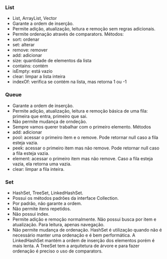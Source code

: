 ### List
- List, ArrayList, Vector
- Garante a ordem de inserção.
- Permite adição, atualização, leitura e remoção sem regras adicionais.
- Permite ordenação através de comparators.
Métodos:
- sort: ordenar
- set: alterar
- remove: remover
- add: adicionar
- size: quantidade de elementos da lista
- contains: contém
- isEmpty: está vazio
- clear: limpar a lista inteira
- indexOf: verifica se contém na lista, mas retorna 1 ou -1

### Queue
- Garante a ordem de inserção.
- Permite adição, atualização, leitura e remoção básica de uma fila: primeira que entra, primeiro que sai.
- Não permite mudança de orndeção.
- Sempre vamos querer trabalhar com o primeiro elemento.
Métodos
- add: adicionar
- pool: acessar o primeiro item e o remove. Pode retornar null caso a fila esteja vazia.
- peek: acessar o primeiro item mas não remove. Pode retornar null caso a fila esteja vazia.
- element: acessar o primeiro item mas não remove. Caso a fila esteja vazia, ela retorna uma vazia.
- clear: limpar a fila inteira.

### Set
- HashSet, TreeSet, LinkedHashSet.
- Possui os métodos padrões da interface Collection.
- Por padrão, não garante a ordem.
- Não permite itens repetidos.
- Não possui index.
- Permite adição e remoção normalmente. Não possui busca por item e atualização. Para leitura, apenas navegação.
- Não permite mudança de ordenação.
HashSet é utilização quando não é necessário manter uma ordenação e é bem performática. A LinkedHashSet mantém a ordem de inserção dos elementos porém é mais lenta. A TreeSet tem a arquitetura de árvore e para fazer ordenação é preciso o uso de comparators.